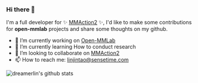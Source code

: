 ### Hi there 👋

I'm a full developer for ✨ [MMAction2](https://github.com/open-mmlab/mmaction2) ✨, I'd like to make some contributions for **open-mmlab** projects and share some thoughts on my github.

- 🔭 I’m currently working on [Open-MMLab](https://openmmlab.com/)
- 🌱 I’m currently learning How to conduct research
- 👯 I’m looking to collaborate on [MMAction2](https://github.com/open-mmlab/mmaction2)
- 📫 How to reach me: <linjintao@sensetime.com>
<!--
- 🤔 I’m looking for help with ...
- 😄 Pronouns: ...
- ⚡ Fun fact: ...
- 💬 Ask me about Action Understanding
-->

![dreamerlin's github stats](https://github-readme-stats.vercel.app/api?username=dreamerlin&hide=stars&count_private=true&show_icons=true&theme=radical)
